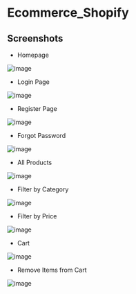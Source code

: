 # Ecommerce_Shopify
## Screenshots
- Homepage

![image](https://github.com/PrerakPatel13/Ecommerce_Website/assets/114094924/3a96ea27-9b5e-4ee8-b489-96f0b96e9d97)
- Login Page
  
![image](https://github.com/PrerakPatel13/Ecommerce_Website/assets/114094924/1622407c-55ee-4f04-97f2-407b6b649c38)
- Register Page

![image](https://github.com/PrerakPatel13/Ecommerce_Website/assets/114094924/9bc82532-d2f9-463e-9a0d-5c66754e4d64)
- Forgot Password

![image](https://github.com/PrerakPatel13/Ecommerce_Website/assets/114094924/d06e8845-9933-424c-92d9-e6042ff1de69)
- All Products

![image](https://github.com/PrerakPatel13/Ecommerce_Website/assets/114094924/6e2c46d9-9890-4174-8ccd-e9a1cd5b4eae)
- Filter by Category

![image](https://github.com/PrerakPatel13/Ecommerce_Website/assets/114094924/73547e2e-9cd6-49dc-9815-b1bf81e34d26)
- Filter by Price

![image](https://github.com/PrerakPatel13/Ecommerce_Website/assets/114094924/6df80b2f-8dce-4ec4-b69a-23d083a6c8cb)

- Cart

![image](https://github.com/PrerakPatel13/Ecommerce_Website/assets/114094924/795ed84c-ff7c-4762-9d70-8025c6dc5552)
- Remove Items from Cart

![image](https://github.com/PrerakPatel13/Ecommerce_Website/assets/114094924/774a5a8a-cfc3-4e58-92c7-9b56a0baddb5)












